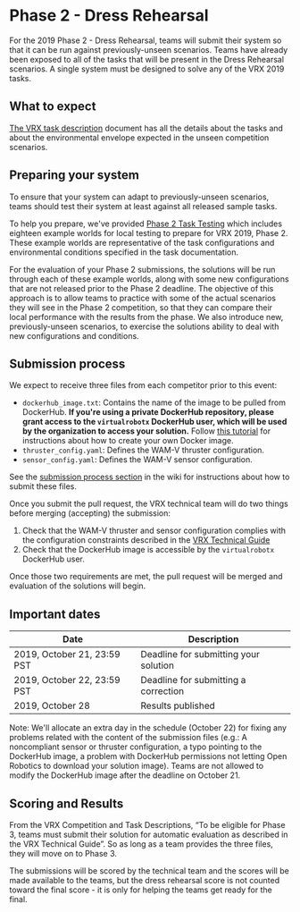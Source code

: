 # Phase 2 - Dress Rehearsal


For the 2019 Phase 2 - Dress Rehearsal, teams will submit their system so that it can be run against previously-unseen scenarios.
Teams have already been exposed to all of the tasks that will be present in the Dress Rehearsal scenarios.
A single system must be designed to solve any of the VRX 2019 tasks.

## What to expect

[The VRX task description](https://github.com//osrf/vrx/wiki/documentation) document has all the details about the tasks and about the environmental envelope expected in the unseen competition scenarios.

## Preparing your system

To ensure that your system can adapt to previously-unseen scenarios, teams should test their system at least against all released sample tasks.

To help you prepare, we've provided [Phase 2 Task Testing](https://github.com//osrf/vrx/wiki/Phase2_Task_Testing_2019) which includes eighteen example worlds for local testing to prepare for VRX 2019, Phase 2.  These example worlds are representative of the task configurations and environmental conditions specified in the task documentation.

For the evaluation of your Phase 2 submissions, the solutions will be run through each of these example worlds, along with some new configurations that are not released prior to the Phase 2 deadline.  The objective of this approach is to allow teams to practice with some of the actual scenarios they will see in the Phase 2 competition, so that they can compare their local performance with the results from the phase.  We also introduce new, previously-unseen scenarios, to exercise the solutions ability to deal with new configurations and conditions.

## Submission process

We expect to receive three files from each competitor prior to this event: 

* `dockerhub_image.txt`: Contains the name of the image to be pulled from DockerHub. **If you're using a private DockerHub repository, please grant access to the `virtualrobotx` DockerHub user, which will be used by the organization to access your solution.** Follow [this tutorial](https://github.com/osrf/vrx/wiki/tutorials-Creating%20a%20Dockerhub%20image%20for%20submission) for instructions about how to create your own Docker image.
* `thruster_config.yaml`: Defines the WAM-V thruster configuration.
* `sensor_config.yaml`: Defines the WAM-V sensor configuration.

See the [submission process section](https://github.com//osrf/vrx/wiki-submission_process) in the wiki for instructions about how to submit these files.

Once you submit the pull request, the VRX technical team will do two things before merging (accepting) the submission:

1. Check that the WAM-V thruster and sensor configuration complies with the configuration constraints described in the [VRX Technical Guide](https://github.com//osrf/vrx/wiki/documentation)
2. Check that the DockerHub image is accessible by the `virtualrobotx` DockerHub user.

Once those two requirements are met, the pull request will be merged and evaluation of the solutions will begin.  

## Important dates

| Date                          | Description                            |
|-------------------------------|----------------------------------------|
| 2019, October   21, 23:59 PST | Deadline for submitting your solution  |
| 2019, October   22, 23:59 PST | Deadline for submitting a correction   |
| 2019, October   28            | Results published                      |

Note: We'll allocate an extra day in the schedule (October 22) for fixing any problems related with the content of the submission files (e.g.: A noncompliant sensor or thruster configuration, a typo pointing to the DockerHub image, a problem with DockerHub permissions not letting Open Robotics to download your solution image). Teams are not allowed to modify the DockerHub image after the deadline on October 21.


## Scoring and Results

From the VRX Competition and Task Descriptions, “To be eligible for Phase 3, teams must submit their solution for automatic evaluation as described in the VRX Technical Guide”. So as long as a team provides the three files, they will move on to Phase 3.

The submissions will be scored by the technical team and the scores will be made available to the teams, but the dress rehearsal score is not counted toward the final score - it is only for helping the teams get ready for the final.